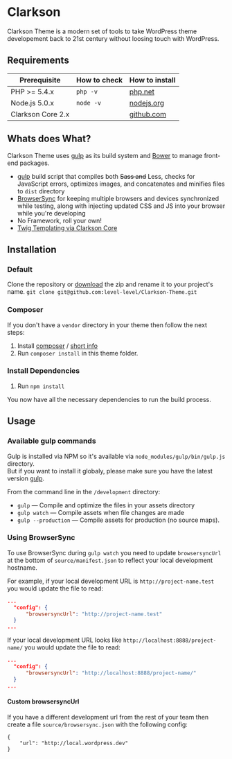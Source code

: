 # Clarkson

Clarkson Theme is a modern set of tools to take WordPress theme developement back to 21st century without loosing touch with WordPress.

## Requirements

| Prerequisite    | How to check | How to install
| --------------- | ------------ | ------------- |
| PHP >= 5.4.x    | `php -v`     | [php.net](http://php.net/manual/en/install.php) |
| Node.js 5.0.x   | `node -v`    | [nodejs.org](http://nodejs.org/) |
| Clarkson Core 2.x  |              | [github.com](https://github.com/level-level/Clarkson-Core) |

## Whats does What?

Clarkson Theme uses [gulp](http://gulpjs.com/) as its build system and [Bower](http://bower.io/) to manage front-end packages.

* [gulp](http://gulpjs.com/) build script that compiles both ~~Sass and~~ Less, checks for JavaScript errors, optimizes images, and concatenates and minifies files to `dist` directory
* [BrowserSync](http://www.browsersync.io/) for keeping multiple browsers and devices synchronized while testing, along with injecting updated CSS and JS into your browser while you're developing
* No Framework, roll your own!
* [Twig Templating via Clarkson Core](http://twig.sensiolabs.org/)

## Installation

### Default
Clone the repository or [download](https://github.com/level-level/Clarkson-Theme/archive/master.zip) the zip and rename it to your project's name.
`git clone git@github.com:level-level/Clarkson-Theme.git`

### Composer
If you don't have a `vendor` directory in your theme then follow the next steps:
1. Install [composer](https://getcomposer.org/doc/00-intro.md#installation-linux-unix-osx) / [short info](https://www.abeautifulsite.net/installing-composer-on-os-x)
2. Run `composer install` in this theme folder.

### Install Dependencies

1. Run `npm install`

You now have all the necessary dependencies to run the build process.


## Usage

### Available gulp commands

Gulp is installed via NPM so it's available via `node_modules/gulp/bin/gulp.js` directory.  
But if you want to install it globaly, please make sure you have the latest version [gulp](http://gulpjs.com).

From the command line in the `/development` directory:

* `gulp` — Compile and optimize the files in your assets directory
* `gulp watch` — Compile assets when file changes are made  
* `gulp --production` — Compile assets for production (no source maps).

### Using BrowserSync

To use BrowserSync during `gulp watch` you need to update `browsersyncUrl` at the bottom of `source/manifest.json` to reflect your local development hostname.

For example, if your local development URL is `http://project-name.test` you would update the file to read:
```json
...
  "config": {
      "browsersyncUrl": "http://project-name.test"
  }
...
```
If your local development URL looks like `http://localhost:8888/project-name/` you would update the file to read:
```json
...
  "config": {
      "browsersyncUrl": "http://localhost:8888/project-name/"
  }
...
```

#### Custom browsersyncUrl
If you have a different development url from the rest of your team then create a file `source/browsersync.json` with the following config:
```
{
    "url": "http://local.wordpress.dev"
}
```
